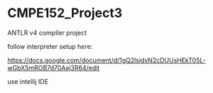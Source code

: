 # CMPE152_Project3
ANTLR v4 compiler project


follow interpreter setup here:

https://docs.google.com/document/d/1gQ2lsidvN2cDUUsHEkT05L-wGbX5mROB7d70Aaj3R64/edit

use intellij IDE
